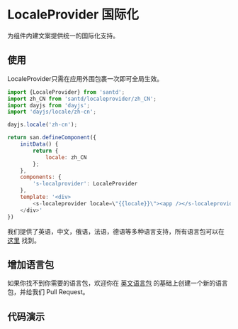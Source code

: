 # LocaleProvider 国际化
为组件内建文案提供统一的国际化支持。

## 使用
LocaleProvider只需在应用外围包裹一次即可全局生效。

```js
import {LocaleProvider} from 'santd';
import zh_CN from 'santd/localeprovider/zh_CN';
import dayjs from 'dayjs';
import 'dayjs/locale/zh-cn';

dayjs.locale('zh-cn');

return san.defineComponent({
    initData() {
        return {
            locale: zh_CN
        };
    },
    components: {
        's-localprovider': LocaleProvider
    },
    template: '<div>
        <s-localeprovider locale=\"{{locale}}\"><app /></s-localeprovider>
    </div>'
})
```
我们提供了英语，中文，俄语，法语，德语等多种语言支持，所有语言包可以在 [这里](https://github.com/ecomfe/santd/tree/master/src/localeprovider) 找到。

## 增加语言包
如果你找不到你需要的语言包，欢迎你在 [英文语言包](https://github.com/ecomfe/santd/blob/master/src/localeprovider/default.js) 的基础上创建一个新的语言包，并给我们 Pull Request。


## 代码演示
